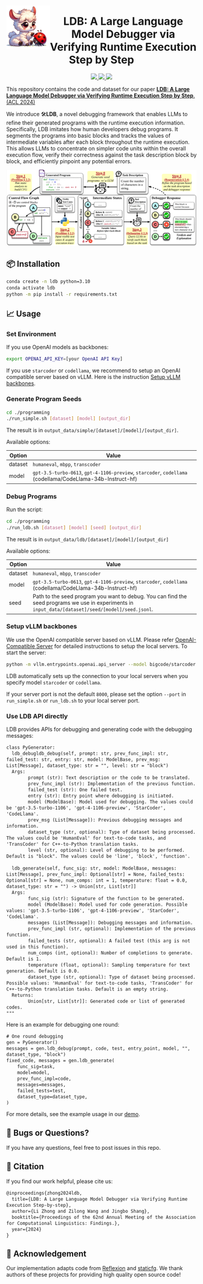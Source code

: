<img src="assets/ldb-logo5.webp" alt="LDB" width="115" align="left"><div align="center"><h1>LDB: A Large Language Model Debugger via Verifying Runtime Execution Step by Step</h1></div>

<p align="center">
  <a href="https://arxiv.org/abs/2402.16906">
    <img src="https://img.shields.io/badge/📝-Paper-blue">
  </a>
  <a href="https://github.com/FloridSleeves/LLMDebugger">
    <img src="https://img.shields.io/badge/👩‍💻-Code-green">
  </a>
  <a href="https://huggingface.co/spaces/shangdatalab-ucsd/LDB">
    <img src="https://img.shields.io/badge/🚀-Demo-orange">
  </a>
</p>

This repository contains the code and dataset for our paper [**LDB: A Large Language Model Debugger via Verifying Runtime Execution Step by Step**.(ACL 2024)](https://arxiv.org/abs/2402.16906)

We introduce 🛠️**LDB**, a novel debugging framework that enables LLMs to refine their generated programs with the runtime execution information. Specifically, LDB imitates how human developers debug programs. It segments the programs into basic blocks and tracks the values of intermediate variables after each block throughout the runtime execution. This allows LLMs to concentrate on simpler code units within the overall execution flow, verify their correctness against the task description block by block, and efficiently pinpoint any potential errors.

![image](assets/overview-ldb.png)

## 📦 Installation

```bash
conda create -n ldb python=3.10
conda activate ldb
python -m pip install -r requirements.txt
```

## 📈 Usage

### Set Environment

If you use OpenAI models as backbones:

```bash
export OPENAI_API_KEY=[your OpenAI API Key]
```

If you use `starcoder` or `codellama`, we recommend to setup an OpenAI compatible server based on vLLM. Here is the instruction [Setup vLLM backbones](#setup-vllm-backbones).

### Generate Program Seeds

```bash
cd ./programming
./run_simple.sh [dataset] [model] [output_dir]
```

The result is in `output_data/simple/[dataset]/[model]/[output_dir]`.

Available options:

| Option  | Value                                                                        |
| ------- | ---------------------------------------------------------------------------- |
| dataset | `humaneval`, `mbpp`, `transcoder`                                                                            |
| model   | `gpt-3.5-turbo-0613`, `gpt-4-1106-preview`, `starcoder`, `codellama` (codellama/CodeLlama-34b-Instruct-hf)   |

### Debug Programs

Run the script:

```bash
cd ./programming
./run_ldb.sh [dataset] [model] [seed] [output_dir]
```

The result is in `output_data/ldb/[dataset]/[model]/[output_dir]`

Available options:

| Option  | Value|
| ------- | --------------------------------------------------------------------|
| dataset | `humaneval`, `mbpp`, `transcoder`  |
| model   | `gpt-3.5-turbo-0613`, `gpt-4-1106-preview`, `starcoder`, `codellama` (codellama/CodeLlama-34b-Instruct-hf)|
| seed    | Path to the seed program you want to debug. You can find the seed programs we use in experiments in `input_data/[dataset]/seed/[model]/seed.jsonl`.|

### Setup vLLM backbones

We use the OpenAI compatible server based on vLLM. Please refer [OpenAI-Compatible Server](https://docs.vllm.ai/en/latest/getting_started/quickstart.html#openai-compatible-server) for detailed instructions to setup the local servers. To start the server:
```bash
python -m vllm.entrypoints.openai.api_server --model bigcode/starcoder
```
LDB automatically sets up the connection to your local servers when you specify model `starcoder` or `codellama`.

If your server port is not the default `8000`, please set the option `--port` in `run_simple.sh` or `run_ldb.sh` to your local server port.

### Use LDB API directly
LDB provides APIs for debugging and generating code with the debugging messages:

```
class PyGenerator:
  ldb_debugldb_debug(self, prompt: str, prev_func_impl: str, failed_test: str, entry: str, model: ModelBase, prev_msg: List[Message], dataset_type: str = "", level: str = "block")
  Args:
        prompt (str): Text description or the code to be translated.
        prev_func_impl (str): Implementation of the previous function.
        failed_test (str): One failed test.
        entry (str): Entry point where debugging is initiated.
        model (ModelBase): Model used for debugging. The values could be 'gpt-3.5-turbo-1106', 'gpt-4-1106-preview', 'StarCoder', 'CodeLlama'.
        prev_msg (List[Message]): Previous debugging messages and information.
        dataset_type (str, optional): Type of dataset being processed. The values could be 'HumanEval' for text-to-code tasks, and 'TransCoder' for C++-to-Python translation tasks.
        level (str, optional): Level of debugging to be performed. Default is "block". The values could be 'line', 'block', 'function'.

  ldb_generate(self, func_sig: str, model: ModelBase, messages: List[Message], prev_func_impl: Optional[str] = None, failed_tests: Optional[str] = None, num_comps: int = 1, temperature: float = 0.0, dataset_type: str = "") -> Union[str, List[str]]
  Args:
        func_sig (str): Signature of the function to be generated.
        model (ModelBase): Model used for code generation. Possible values: 'gpt-3.5-turbo-1106', 'gpt-4-1106-preview', 'StarCoder', 'CodeLlama'.
        messages (List[Message]): Debugging messages and information.
        prev_func_impl (str, optional): Implementation of the previous function.
        failed_tests (str, optional): A failed test (this arg is not used in this function).
        num_comps (int, optional): Number of completions to generate. Default is 1.
        temperature (float, optional): Sampling temperature for text generation. Default is 0.0.
        dataset_type (str, optional): Type of dataset being processed. Possible values: 'HumanEval' for text-to-code tasks, 'TransCoder' for C++-to-Python translation tasks. Default is an empty string.
  Returns:
        Union[str, List[str]]: Generated code or list of generated codes.
"""
```
Here is an example for debugging one round:
```
# One round debugging
gen = PyGenerator()
messages = gen.ldb_debug(prompt, code, test, entry_point, model, "", dataset_type, "block")
fixed_code, messages = gen.ldb_generate(
    func_sig=task,
    model=model,
    prev_func_impl=code,
    messages=messages,
    failed_tests=test,
    dataset_type=dataset_type,
)
```
For more details, see the example usage in our [demo](https://huggingface.co/spaces/shangdatalab-ucsd/LDB).

## 🐞 Bugs or Questions?

If you have any questions, feel free to post issues in this repo.

## 📑 Citation

If you find our work helpful, please cite us:
```
@inproceedings{zhong2024ldb,
  title={LDB: A Large Language Model Debugger via Verifying Runtime Execution Step-by-step},
  author={Li Zhong and Zilong Wang and Jingbo Shang},
  booktitle={Proceedings of the 62nd Annual Meeting of the Association for Computational Linguistics: Findings.},
  year={2024}
}

```
## 🙌 Acknowledgement
Our implementation adapts code from [Reflexion](https://github.com/noahshinn/reflexion) and [staticfg](https://github.com/coetaur0/staticfg). We thank authors of these projects for providing high quality open source code!
